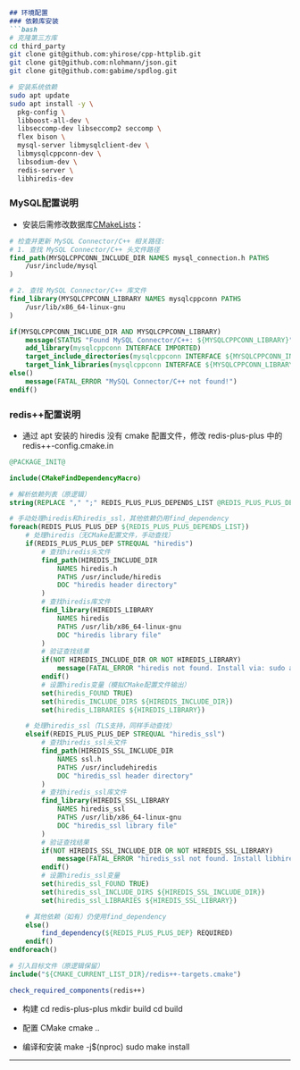```markdown
## 环境配置
### 依赖库安装
```bash
# 克隆第三方库
cd third_party
git clone git@github.com:yhirose/cpp-httplib.git
git clone git@github.com:nlohmann/json.git
git clone git@github.com:gabime/spdlog.git

# 安装系统依赖
sudo apt update
sudo apt install -y \
  pkg-config \
  libboost-all-dev \
  libseccomp-dev libseccomp2 seccomp \
  flex bison \
  mysql-server libmysqlclient-dev \
  libmysqlcppconn-dev \
  libsodium-dev \
  redis-server \
  libhiredis-dev
```

### MySQL配置说明
- 安装后需修改数据库[CMakeLists](./database/CMakeLists.txt)：
```cmake
# 检查并更新 MySQL Connector/C++ 相关路径:
# 1. 查找 MySQL Connector/C++ 头文件路径
find_path(MYSQLCPPCONN_INCLUDE_DIR NAMES mysql_connection.h PATHS
    /usr/include/mysql
)

# 2. 查找 MySQL Connector/C++ 库文件
find_library(MYSQLCPPCONN_LIBRARY NAMES mysqlcppconn PATHS
    /usr/lib/x86_64-linux-gnu
)

if(MYSQLCPPCONN_INCLUDE_DIR AND MYSQLCPPCONN_LIBRARY)
    message(STATUS "Found MySQL Connector/C++: ${MYSQLCPPCONN_LIBRARY}")
    add_library(mysqlcppconn INTERFACE IMPORTED)
    target_include_directories(mysqlcppconn INTERFACE ${MYSQLCPPCONN_INCLUDE_DIR})
    target_link_libraries(mysqlcppconn INTERFACE ${MYSQLCPPCONN_LIBRARY})
else()
    message(FATAL_ERROR "MySQL Connector/C++ not found!")
endif()
```

### redis++配置说明
- 通过 apt 安装的 hiredis 没有 cmake 配置文件，修改 redis-plus-plus 中的 redis++-config.cmake.in
```cmake
@PACKAGE_INIT@

include(CMakeFindDependencyMacro)

# 解析依赖列表（原逻辑）
string(REPLACE "," ";" REDIS_PLUS_PLUS_DEPENDS_LIST @REDIS_PLUS_PLUS_DEPENDS@)

# 手动处理hiredis和hiredis_ssl，其他依赖仍用find_dependency
foreach(REDIS_PLUS_PLUS_DEP ${REDIS_PLUS_PLUS_DEPENDS_LIST})
    # 处理hiredis（无CMake配置文件，手动查找）
    if(REDIS_PLUS_PLUS_DEP STREQUAL "hiredis")
        # 查找hiredis头文件
        find_path(HIREDIS_INCLUDE_DIR
            NAMES hiredis.h
            PATHS /usr/include/hiredis
            DOC "hiredis header directory"
        )
        # 查找hiredis库文件
        find_library(HIREDIS_LIBRARY
            NAMES hiredis
            PATHS /usr/lib/x86_64-linux-gnu
            DOC "hiredis library file"
        )
        # 验证查找结果
        if(NOT HIREDIS_INCLUDE_DIR OR NOT HIREDIS_LIBRARY)
            message(FATAL_ERROR "hiredis not found. Install via: sudo apt install libhiredis-dev")
        endif()
        # 设置hiredis变量（模拟CMake配置文件输出）
        set(hiredis_FOUND TRUE)
        set(hiredis_INCLUDE_DIRS ${HIREDIS_INCLUDE_DIR})
        set(hiredis_LIBRARIES ${HIREDIS_LIBRARY})

    # 处理hiredis_ssl（TLS支持，同样手动查找）
    elseif(REDIS_PLUS_PLUS_DEP STREQUAL "hiredis_ssl")
        # 查找hiredis_ssl头文件
        find_path(HIREDIS_SSL_INCLUDE_DIR
            NAMES ssl.h
            PATHS /usr/includehiredis
            DOC "hiredis_ssl header directory"
        )
        # 查找hiredis_ssl库文件
        find_library(HIREDIS_SSL_LIBRARY
            NAMES hiredis_ssl
            PATHS /usr/lib/x86_64-linux-gnu
            DOC "hiredis_ssl library file"
        )
        # 验证查找结果
        if(NOT HIREDIS_SSL_INCLUDE_DIR OR NOT HIREDIS_SSL_LIBRARY)
            message(FATAL_ERROR "hiredis_ssl not found. Install libhiredis-dev with SSL support.")
        endif()
        # 设置hiredis_ssl变量
        set(hiredis_ssl_FOUND TRUE)
        set(hiredis_ssl_INCLUDE_DIRS ${HIREDIS_SSL_INCLUDE_DIR})
        set(hiredis_ssl_LIBRARIES ${HIREDIS_SSL_LIBRARY})

    # 其他依赖（如有）仍使用find_dependency
    else()
        find_dependency(${REDIS_PLUS_PLUS_DEP} REQUIRED)
    endif()
endforeach()

# 引入目标文件（原逻辑保留）
include("${CMAKE_CURRENT_LIST_DIR}/redis++-targets.cmake")

check_required_components(redis++)
```
- 构建
cd redis-plus-plus
mkdir build
cd build

- 配置 CMake
cmake ..

- 编译和安装
make -j$(nproc)
sudo make install
---